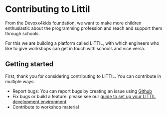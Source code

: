 # Contributing to Littil
From the Devoxx4kids foundation, we want to make more children enthusiastic about the programming profession and reach and support them through schools.

For this we are building a platform called LITTIL, with which engineers who like to give workshops can get in touch with schools and vice versa.

## Getting started
First, thank you for considering contributing to LITTIL. You can contribute in multiple ways:
- Report bugs: You can report bugs by creating an issue using [Github](https://github.com/Devoxx4Kids-NPO/littil-backend/issues)
- Fix bugs or build a feature: please see our [guide to set up your LITTIL development environment](https://github.com/Devoxx4Kids-NPO/littil-backend/blob/main/docs/set-up-your-development-environment.md).
- Contribute to workshop material